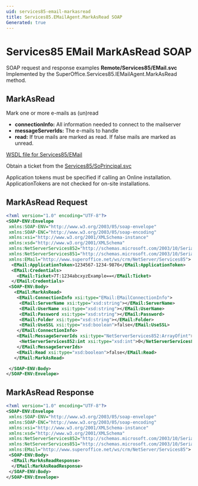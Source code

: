 ```yaml
---
uid: services85-email-markasread
title: Services85.EMailAgent.MarkAsRead SOAP
Generated: true
---
```


# Services85 EMail MarkAsRead SOAP

SOAP request and response examples **Remote/Services85/EMail.svc**
Implemented by the <see cref="M:SuperOffice.Services85.IEMailAgent.MarkAsRead">SuperOffice.Services85.IEMailAgent.MarkAsRead</see> method.

## MarkAsRead

Mark one or more e-mails as (un)read

* **connectionInfo:** All information needed to connect to the mailserver
* **messageServerIds:** The e-mails to handle
* **read:** If true mails are marked as read.
If false mails are marked as unread.



[WSDL file for Services85/EMail](../Services85-EMail.md)

Obtain a ticket from the [Services85/SoPrincipal.svc](../SoPrincipal/index.md)

Application tokens must be specified if calling an Online installation. ApplicationTokens are not checked for on-site installations.

## MarkAsRead Request

```xml
<?xml version="1.0" encoding="UTF-8"?>
<SOAP-ENV:Envelope
 xmlns:SOAP-ENV="http://www.w3.org/2003/05/soap-envelope"
 xmlns:SOAP-ENC="http://www.w3.org/2003/05/soap-encoding"
 xmlns:xsi="http://www.w3.org/2001/XMLSchema-instance"
 xmlns:xsd="http://www.w3.org/2001/XMLSchema"
 xmlns:NetServerServices852="http://schemas.microsoft.com/2003/10/Serialization/Arrays"
 xmlns:NetServerServices851="http://schemas.microsoft.com/2003/10/Serialization/"
 xmlns:EMail="http://www.superoffice.net/ws/crm/NetServer/Services85">
  <EMail:ApplicationToken>1234567-1234-9876</EMail:ApplicationToken>
  <EMail:Credentials>
    <EMail:Ticket>7T:1234abcxyzExample==</EMail:Ticket>
  </EMail:Credentials>
 <SOAP-ENV:Body>
   <EMail:MarkAsRead>
    <EMail:ConnectionInfo xsi:type="EMail:EMailConnectionInfo">
     <EMail:ServerName xsi:type="xsd:string"></EMail:ServerName>
     <EMail:UserName xsi:type="xsd:string"></EMail:UserName>
     <EMail:Password xsi:type="xsd:string"></EMail:Password>
     <EMail:Folder xsi:type="xsd:string"></EMail:Folder>
     <EMail:UseSSL xsi:type="xsd:boolean">false</EMail:UseSSL>
    </EMail:ConnectionInfo>
    <EMail:MessageServerIds xsi:type="NetServerServices852:ArrayOfint">
     <NetServerServices852:int xsi:type="xsd:int">0</NetServerServices852:int>
    </EMail:MessageServerIds>
    <EMail:Read xsi:type="xsd:boolean">false</EMail:Read>
   </EMail:MarkAsRead>

 </SOAP-ENV:Body>
</SOAP-ENV:Envelope>

```


## MarkAsRead Response

```xml
<?xml version="1.0" encoding="UTF-8"?>
<SOAP-ENV:Envelope
 xmlns:SOAP-ENV="http://www.w3.org/2003/05/soap-envelope"
 xmlns:SOAP-ENC="http://www.w3.org/2003/05/soap-encoding"
 xmlns:xsi="http://www.w3.org/2001/XMLSchema-instance"
 xmlns:xsd="http://www.w3.org/2001/XMLSchema"
 xmlns:NetServerServices852="http://schemas.microsoft.com/2003/10/Serialization/Arrays"
 xmlns:NetServerServices851="http://schemas.microsoft.com/2003/10/Serialization/"
 xmlns:EMail="http://www.superoffice.net/ws/crm/NetServer/Services85">
 <SOAP-ENV:Body>
  <EMail:MarkAsReadResponse>
  </EMail:MarkAsReadResponse>
 </SOAP-ENV:Body>
</SOAP-ENV:Envelope>

```

